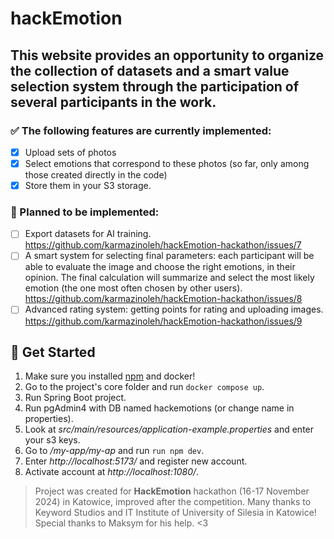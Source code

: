 # hackEmotion
## This website provides an opportunity to organize the collection of datasets and a smart value selection system through the participation of several participants in the work.
 
### ✅ The following features are currently implemented: 
- [x] Upload sets of photos
- [x] Select emotions that correspond to these photos (so far, only among those created directly in the code) 
- [x] Store them in your S3 storage.

### 📝 Planned to be implemented:
- [ ] Export datasets for AI training. https://github.com/karmazinoleh/hackEmotion-hackathon/issues/7
- [ ] A smart system for selecting final parameters: each participant will be able to evaluate the image and choose the right emotions, in their opinion. The final calculation will summarize and select the most likely emotion (the one most often chosen by other users). https://github.com/karmazinoleh/hackEmotion-hackathon/issues/8
- [ ] Advanced rating system: getting points for rating and uploading images. https://github.com/karmazinoleh/hackEmotion-hackathon/issues/9

## 🚀 Get Started
1. Make sure you installed [npm](https://www.npmjs.com/) and docker!
2. Go to the project's core folder and run ``` docker compose up ```.
3. Run Spring Boot project.
4. Run pgAdmin4 with DB named hackemotions (or change name in properties).
5. Look at *src/main/resources/application-example.properties* and enter your s3 keys.
6. Go to */my-app/my-ap* and run ``` run npm dev ```.
7. Enter *http://localhost:5173/* and register new account.
8. Activate account at *http://localhost:1080/*.


> Project was created for **HackEmotion** hackathon (16-17 November 2024) in Katowice, improved after the competition.
> Many thanks to Keyword Studios and IT Institute of University of Silesia in Katowice!
> Special thanks to Maksym for his help. <3
